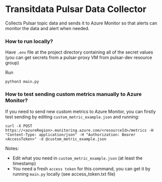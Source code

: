 # Transitdata Pulsar Data Collector

Collects Pulsar topic data and sends it to Azure Monitor so that alerts can monitor the data and alert when needed.

### How to run locally?

Have `.env` file at the project directory containing all of the secret values (you can get secrets from a pulsar-proxy VM from pulsar-dev resource group)

Run
```
python3 main.py
```

### How to test sending custom metrics manually to Azure Monitor?

If you need to send new custom metrics to Azure Monitor,
you can firstly test sending by editing
`custom_metric_example.json` and running:
```
curl -X POST https://<azureRegion>.monitoring.azure.com/<resourceId>/metrics -H "Content-Type: application/json" -H "Authorization: Bearer <AccessToken>" -d @custom_metric_example.json
```
Notes:
- Edit what you need in `custom_metric_example.json` (at least the timestamp)
- You need a fresh `access token` for this command, you can get it by running `main.py` locally (see access_token.txt file)
